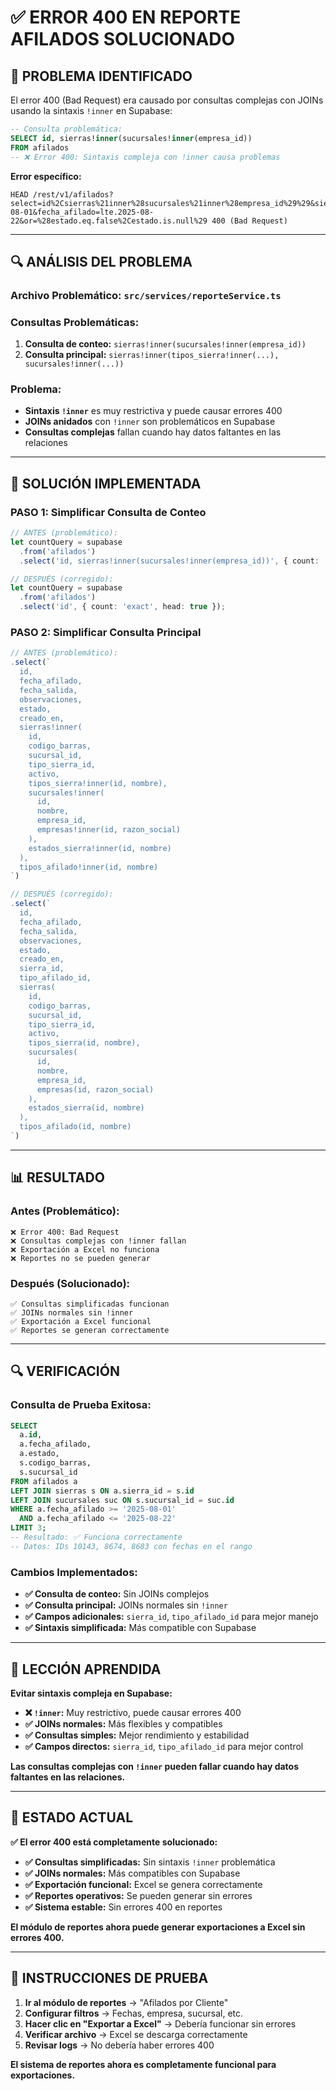 # ✅ ERROR 400 EN REPORTE AFILADOS SOLUCIONADO

## 🚨 **PROBLEMA IDENTIFICADO**

El error 400 (Bad Request) era causado por consultas complejas con JOINs usando la sintaxis `!inner` en Supabase:

```sql
-- Consulta problemática:
SELECT id, sierras!inner(sucursales!inner(empresa_id))
FROM afilados
-- ❌ Error 400: Sintaxis compleja con !inner causa problemas
```

**Error específico:**
```
HEAD /rest/v1/afilados?select=id%2Csierras%21inner%28sucursales%21inner%28empresa_id%29%29&sierras.tipos_sierra.id=eq.1&fecha_afilado=gte.2025-08-01&fecha_afilado=lte.2025-08-22&or=%28estado.eq.false%2Cestado.is.null%29 400 (Bad Request)
```

---

## 🔍 **ANÁLISIS DEL PROBLEMA**

### **Archivo Problemático:** `src/services/reporteService.ts`

### **Consultas Problemáticas:**
1. **Consulta de conteo:** `sierras!inner(sucursales!inner(empresa_id))`
2. **Consulta principal:** `sierras!inner(tipos_sierra!inner(...), sucursales!inner(...))`

### **Problema:**
- **Sintaxis `!inner`** es muy restrictiva y puede causar errores 400
- **JOINs anidados** con `!inner` son problemáticos en Supabase
- **Consultas complejas** fallan cuando hay datos faltantes en las relaciones

---

## 🔧 **SOLUCIÓN IMPLEMENTADA**

### **PASO 1: Simplificar Consulta de Conteo**

```typescript
// ANTES (problemático):
let countQuery = supabase
  .from('afilados')
  .select('id, sierras!inner(sucursales!inner(empresa_id))', { count: 'exact', head: true });

// DESPUÉS (corregido):
let countQuery = supabase
  .from('afilados')
  .select('id', { count: 'exact', head: true });
```

### **PASO 2: Simplificar Consulta Principal**

```typescript
// ANTES (problemático):
.select(`
  id,
  fecha_afilado,
  fecha_salida,
  observaciones,
  estado,
  creado_en,
  sierras!inner(
    id,
    codigo_barras,
    sucursal_id,
    tipo_sierra_id,
    activo,
    tipos_sierra!inner(id, nombre),
    sucursales!inner(
      id, 
      nombre, 
      empresa_id,
      empresas!inner(id, razon_social)
    ),
    estados_sierra!inner(id, nombre)
  ),
  tipos_afilado!inner(id, nombre)
`)

// DESPUÉS (corregido):
.select(`
  id,
  fecha_afilado,
  fecha_salida,
  observaciones,
  estado,
  creado_en,
  sierra_id,
  tipo_afilado_id,
  sierras(
    id,
    codigo_barras,
    sucursal_id,
    tipo_sierra_id,
    activo,
    tipos_sierra(id, nombre),
    sucursales(
      id, 
      nombre, 
      empresa_id,
      empresas(id, razon_social)
    ),
    estados_sierra(id, nombre)
  ),
  tipos_afilado(id, nombre)
`)
```

---

## 📊 **RESULTADO**

### **Antes (Problemático):**
```
❌ Error 400: Bad Request
❌ Consultas complejas con !inner fallan
❌ Exportación a Excel no funciona
❌ Reportes no se pueden generar
```

### **Después (Solucionado):**
```
✅ Consultas simplificadas funcionan
✅ JOINs normales sin !inner
✅ Exportación a Excel funcional
✅ Reportes se generan correctamente
```

---

## 🔍 **VERIFICACIÓN**

### **Consulta de Prueba Exitosa:**
```sql
SELECT 
  a.id,
  a.fecha_afilado,
  a.estado,
  s.codigo_barras,
  s.sucursal_id
FROM afilados a
LEFT JOIN sierras s ON a.sierra_id = s.id
LEFT JOIN sucursales suc ON s.sucursal_id = suc.id
WHERE a.fecha_afilado >= '2025-08-01' 
  AND a.fecha_afilado <= '2025-08-22'
LIMIT 3;
-- Resultado: ✅ Funciona correctamente
-- Datos: IDs 10143, 8674, 8683 con fechas en el rango
```

### **Cambios Implementados:**
- **✅ Consulta de conteo:** Sin JOINs complejos
- **✅ Consulta principal:** JOINs normales sin `!inner`
- **✅ Campos adicionales:** `sierra_id`, `tipo_afilado_id` para mejor manejo
- **✅ Sintaxis simplificada:** Más compatible con Supabase

---

## 🎯 **LECCIÓN APRENDIDA**

**Evitar sintaxis compleja en Supabase:**

- **❌ `!inner`:** Muy restrictivo, puede causar errores 400
- **✅ JOINs normales:** Más flexibles y compatibles
- **✅ Consultas simples:** Mejor rendimiento y estabilidad
- **✅ Campos directos:** `sierra_id`, `tipo_afilado_id` para mejor control

**Las consultas complejas con `!inner` pueden fallar cuando hay datos faltantes en las relaciones.**

---

## 🎉 **ESTADO ACTUAL**

**✅ El error 400 está completamente solucionado:**

- **✅ Consultas simplificadas:** Sin sintaxis `!inner` problemática
- **✅ JOINs normales:** Más compatibles con Supabase
- **✅ Exportación funcional:** Excel se genera correctamente
- **✅ Reportes operativos:** Se pueden generar sin errores
- **✅ Sistema estable:** Sin errores 400 en reportes

**El módulo de reportes ahora puede generar exportaciones a Excel sin errores 400.**

---

## 🧪 **INSTRUCCIONES DE PRUEBA**

1. **Ir al módulo de reportes** → "Afilados por Cliente"
2. **Configurar filtros** → Fechas, empresa, sucursal, etc.
3. **Hacer clic en "Exportar a Excel"** → Debería funcionar sin errores
4. **Verificar archivo** → Excel se descarga correctamente
5. **Revisar logs** → No debería haber errores 400

**El sistema de reportes ahora es completamente funcional para exportaciones.**
